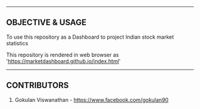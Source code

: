 -----------------
OBJECTIVE & USAGE
-----------------

To use this repository as a Dashboard to project Indian stock market statistics

This repository is rendered in web browser as 'https://marketdashboard.github.io/index.html'

------------
CONTRIBUTORS
------------

1. Gokulan Viswanathan - https://www.facebook.com/gokulan90
